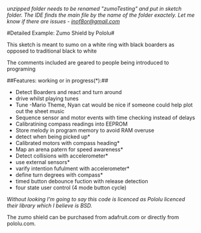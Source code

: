 *unzipped folder needs to be renamed "zumoTesting" and put in sketch folder.
The IDE finds the main file by the name of the folder exactely. 
 Let me know if there are issues - inof8or@gmail.com*

#Detailed Example: Zumo Shield by Pololu#

This sketch is meant to sumo on a white ring with black boarders
as opposed to traditional black to white

The comments included are geared to people being introduced to programing

##Features: working or in progress(*):##

* Detect Boarders and react and turn around
* drive whilst playing tunes 
* Tune -Mario Theme, Nyan cat would be nice if someone could help plot out the sheet music
* Sequence sensor and motor events with time checking instead of delays
* Calibratining compass readings into EEPROM
* Store melody in program memory to avoid RAM overuse
* detect when being picked up*
* Calibrated motors with compass heading*
* Map an arena patern for speed awareness* 
* Detect collisions with accelerometer*
* use external sensors*
* varify intention fufulment with accelerometer*
* define turn degrees with compass*
* timed button debounce fuction with release detection
* four state user control (4 mode button cycle)

*Without looking I'm going to say this code is licenced as Pololu licenced their library
which I believe is BSD.*

The zumo shield can be purchased from adafruit.com
or directly from pololu.com.


